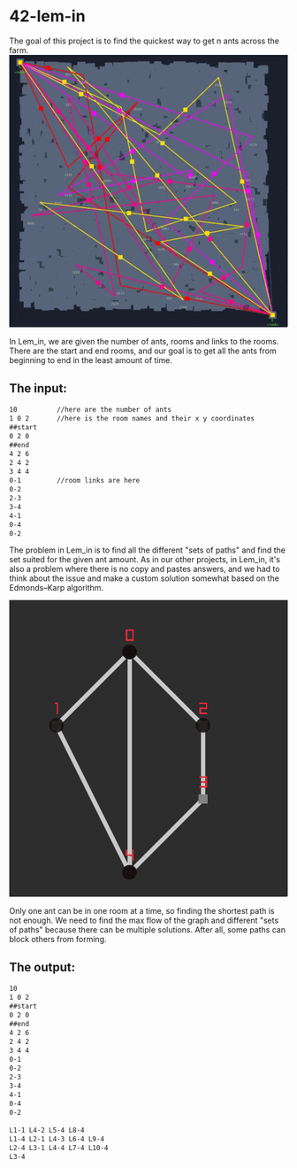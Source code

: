 # 42-lem-in
The goal of this project is to find the quickest way to get n ants across the farm.
![Gif](box-220517-2345-01.gif)

In Lem_in, we are given the number of ants, rooms and links to the rooms. There are the start and end rooms, and our goal is to get all the ants from beginning to end in the least amount of time.
<h2>The input:</h2>

```
10          //here are the number of ants
1 0 2       //here is the room names and their x y coordinates
##start
0 2 0
##end
4 2 6
2 4 2
3 4 4
0-1         //room links are here
0-2
2-3
3-4
4-1
0-4
0-2
```

The problem in Lem_in is to find all the different "sets of paths" and find the set suited for the given ant amount. As in our other projects, in Lem_in, it's also a problem where there is no copy and pastes answers, and we had to think about the issue and make a custom solution somewhat based on the Edmonds–Karp algorithm.

![Screenshot](pic-selected-220518-2249-53.png)

Only one ant can be in one room at a time, so finding the shortest path is not enough. We need to find the max flow of the graph and different "sets of paths" because there can be multiple solutions. After all, some paths can block others from forming.
<h2>The output:</h2>

```
10
1 0 2
##start
0 2 0
##end
4 2 6
2 4 2
3 4 4
0-1
0-2
2-3
3-4
4-1
0-4
0-2

L1-1 L4-2 L5-4 L8-4
L1-4 L2-1 L4-3 L6-4 L9-4
L2-4 L3-1 L4-4 L7-4 L10-4
L3-4
```
